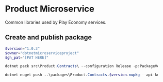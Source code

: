 # Product Microservice
Common libraries used by Play Economy services.

## Create and publish package

```powershell
$version="1.0.3"
$owner="dotnetmicroserviceproject"
$gh_pat="[PAT HERE]"

dotnet pack src\Product.Contracts\ --configuration Release -p:PackageVersion=$version -p:RepositoryUrl=https://github.com/$owner/product -o ..\packages

dotnet nuget push ..\packages\Product.Contracts.$version.nupkg --api-key $gh_pat --source "github"

```